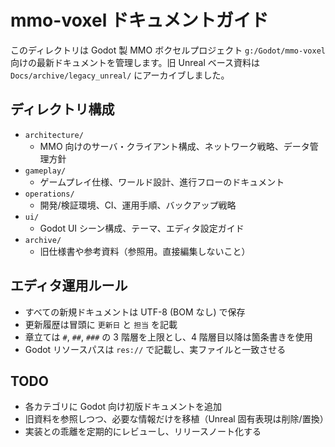 # mmo-voxel ドキュメントガイド

このディレクトリは Godot 製 MMO ボクセルプロジェクト `g:/Godot/mmo-voxel` 向けの最新ドキュメントを管理します。旧 Unreal ベース資料は `Docs/archive/legacy_unreal/` にアーカイブしました。

## ディレクトリ構成

- `architecture/`
  - MMO 向けのサーバ・クライアント構成、ネットワーク戦略、データ管理方針
- `gameplay/`
  - ゲームプレイ仕様、ワールド設計、進行フローのドキュメント
- `operations/`
  - 開発/検証環境、CI、運用手順、バックアップ戦略
- `ui/`
  - Godot UI シーン構成、テーマ、エディタ設定ガイド
- `archive/`
  - 旧仕様書や参考資料（参照用。直接編集しないこと）

## エディタ運用ルール

- すべての新規ドキュメントは UTF-8 (BOM なし) で保存
- 更新履歴は冒頭に `更新日` と `担当` を記載
- 章立ては `#`, `##`, `###` の 3 階層を上限とし、4 階層目以降は箇条書きを使用
- Godot リソースパスは `res://` で記載し、実ファイルと一致させる

## TODO

- 各カテゴリに Godot 向け初版ドキュメントを追加
- 旧資料を参照しつつ、必要な情報だけを移植（Unreal 固有表現は削除/置換）
- 実装との乖離を定期的にレビューし、リリースノート化する
